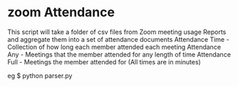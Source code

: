 # zoom Attendance
 
This script will take a folder of csv files from Zoom meeting usage Reports and aggregate them into a set of attendance documents
Attendance Time - Collection of how long each member attended each meeting
Attendance Any - Meetings that the member attended for any length of time
Attendance Full - Meetings the member attended for <minimum time> (All times are in minutes)

eg $ python parser.py <path to reports folder> <minimum time>
